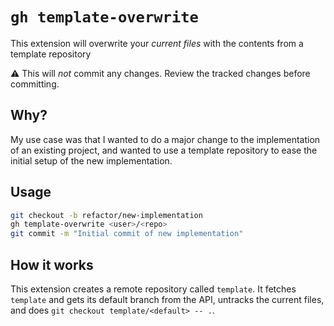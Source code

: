 # `gh template-overwrite`

This extension will overwrite your *current files* with the contents from a
template repository

:warning: This will *not* commit any changes. Review the tracked changes before
committing.

## Why?

My use case was that I wanted to do a major change to the implementation of an
existing project, and wanted to use a template repository to ease the initial
setup of the new implementation.

## Usage

```bash
git checkout -b refactor/new-implementation
gh template-overwrite <user>/<repo>
git commit -m "Initial commit of new implementation"
```

## How it works

This extension creates a remote repository called `template`. It fetches
`template` and gets its default branch from the API, untracks the
current files, and does `git checkout template/<default> -- .`.
